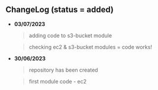 ## ChangeLog (status = added)

- **03/07/2023** 
	> adding code to s3-bucket module 

	> checking ec2 & s3-bucket modules = code works!


- **30/06/2023** 
	> repository has been created 

	> first module code - ec2

